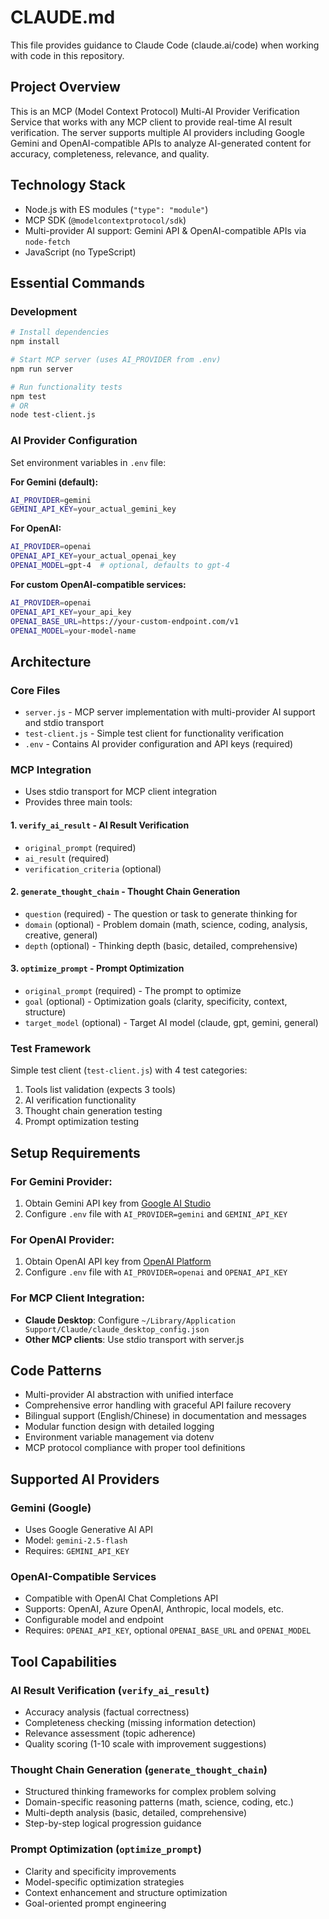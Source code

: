 # CLAUDE.md

This file provides guidance to Claude Code (claude.ai/code) when working with code in this repository.

## Project Overview

This is an MCP (Model Context Protocol) Multi-AI Provider Verification Service that works with any MCP client to provide real-time AI result verification. The server supports multiple AI providers including Google Gemini and OpenAI-compatible APIs to analyze AI-generated content for accuracy, completeness, relevance, and quality.

## Technology Stack

- Node.js with ES modules (`"type": "module"`)
- MCP SDK (`@modelcontextprotocol/sdk`)
- Multi-provider AI support: Gemini API & OpenAI-compatible APIs via `node-fetch`
- JavaScript (no TypeScript)

## Essential Commands

### Development
```bash
# Install dependencies
npm install

# Start MCP server (uses AI_PROVIDER from .env)
npm run server

# Run functionality tests
npm test
# OR
node test-client.js
```

### AI Provider Configuration
Set environment variables in `.env` file:

**For Gemini (default):**
```bash
AI_PROVIDER=gemini
GEMINI_API_KEY=your_actual_gemini_key
```

**For OpenAI:**
```bash
AI_PROVIDER=openai
OPENAI_API_KEY=your_actual_openai_key
OPENAI_MODEL=gpt-4  # optional, defaults to gpt-4
```

**For custom OpenAI-compatible services:**
```bash
AI_PROVIDER=openai
OPENAI_API_KEY=your_api_key
OPENAI_BASE_URL=https://your-custom-endpoint.com/v1
OPENAI_MODEL=your-model-name
```

## Architecture

### Core Files
- `server.js` - MCP server implementation with multi-provider AI support and stdio transport
- `test-client.js` - Simple test client for functionality verification
- `.env` - Contains AI provider configuration and API keys (required)

### MCP Integration
- Uses stdio transport for MCP client integration  
- Provides three main tools:

#### 1. `verify_ai_result` - AI Result Verification
  - `original_prompt` (required)
  - `ai_result` (required) 
  - `verification_criteria` (optional)

#### 2. `generate_thought_chain` - Thought Chain Generation
  - `question` (required) - The question or task to generate thinking for
  - `domain` (optional) - Problem domain (math, science, coding, analysis, creative, general)
  - `depth` (optional) - Thinking depth (basic, detailed, comprehensive)

#### 3. `optimize_prompt` - Prompt Optimization
  - `original_prompt` (required) - The prompt to optimize
  - `goal` (optional) - Optimization goals (clarity, specificity, context, structure)
  - `target_model` (optional) - Target AI model (claude, gpt, gemini, general)

### Test Framework
Simple test client (`test-client.js`) with 4 test categories:
1. Tools list validation (expects 3 tools)
2. AI verification functionality
3. Thought chain generation testing  
4. Prompt optimization testing

## Setup Requirements

### For Gemini Provider:
1. Obtain Gemini API key from [Google AI Studio](https://aistudio.google.com/app/apikey)
2. Configure `.env` file with `AI_PROVIDER=gemini` and `GEMINI_API_KEY`

### For OpenAI Provider:
1. Obtain OpenAI API key from [OpenAI Platform](https://platform.openai.com/api-keys)
2. Configure `.env` file with `AI_PROVIDER=openai` and `OPENAI_API_KEY`

### For MCP Client Integration:
- **Claude Desktop**: Configure `~/Library/Application Support/Claude/claude_desktop_config.json`
- **Other MCP clients**: Use stdio transport with server.js

## Code Patterns

- Multi-provider AI abstraction with unified interface
- Comprehensive error handling with graceful API failure recovery
- Bilingual support (English/Chinese) in documentation and messages
- Modular function design with detailed logging
- Environment variable management via dotenv
- MCP protocol compliance with proper tool definitions

## Supported AI Providers

### Gemini (Google)
- Uses Google Generative AI API
- Model: `gemini-2.5-flash`
- Requires: `GEMINI_API_KEY`

### OpenAI-Compatible Services
- Compatible with OpenAI Chat Completions API
- Supports: OpenAI, Azure OpenAI, Anthropic, local models, etc.
- Configurable model and endpoint
- Requires: `OPENAI_API_KEY`, optional `OPENAI_BASE_URL` and `OPENAI_MODEL`

## Tool Capabilities

### AI Result Verification (`verify_ai_result`)
- Accuracy analysis (factual correctness)
- Completeness checking (missing information detection)
- Relevance assessment (topic adherence)
- Quality scoring (1-10 scale with improvement suggestions)

### Thought Chain Generation (`generate_thought_chain`)
- Structured thinking frameworks for complex problem solving
- Domain-specific reasoning patterns (math, science, coding, etc.)
- Multi-depth analysis (basic, detailed, comprehensive)
- Step-by-step logical progression guidance

### Prompt Optimization (`optimize_prompt`)
- Clarity and specificity improvements
- Model-specific optimization strategies
- Context enhancement and structure optimization
- Goal-oriented prompt engineering